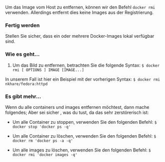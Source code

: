Um das Image vom Host zu entfernen, können wir den Befehl `docker rmi` verwenden. Allerdings entfernt dies keine Images aus der Registrierung.

### Fertig werden

Stellen Sie sicher, dass ein oder mehrere Docker-Images lokal verfügbar sind.

### Wie es geht…

1. Um das Bild zu entfernen, betrachten Sie die folgende Syntax:
`$ docker rmi [ OPTIONS ] IMAGE [IMAGE...]`

In unserem Fall ist hier ein Beispiel mit der vorherigen Syntax:
`$ docker rmi nkhare/fedora:httpd`

### Es gibt mehr…

Wenn du alle containers und images entfernen möchtest, dann mache folgendes; Aber sei sicher , was du tust, da das sehr zerstörerisch ist:

* Um alle Container zu stoppen, verwenden Sie den folgenden Befehl:
`$ docker stop 'docker ps -q' `

* Um alle Container zu löschen, verwenden Sie den folgenden Befehl:
`$ docker rm 'docker ps -a -q' `

* Um alle images zu löschen, verwenden Sie den folgenden Befehl:
`$ docker rmi 'docker images -q'`

